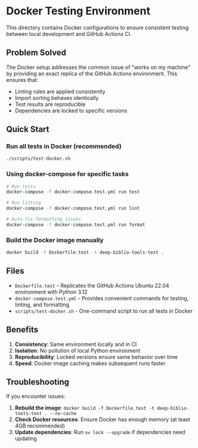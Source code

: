 # Docker Testing Environment

This directory contains Docker configurations to ensure consistent testing between local development and GitHub Actions CI.

## Problem Solved

The Docker setup addresses the common issue of "works on my machine" by providing an exact replica of the GitHub Actions environment. This ensures that:
- Linting rules are applied consistently
- Import sorting behaves identically
- Test results are reproducible
- Dependencies are locked to specific versions

## Quick Start

### Run all tests in Docker (recommended)
```bash
./scripts/test-docker.sh
```

### Using docker-compose for specific tasks

```bash
# Run tests
docker-compose -f docker-compose.test.yml run test

# Run linting
docker-compose -f docker-compose.test.yml run lint

# Auto-fix formatting issues
docker-compose -f docker-compose.test.yml run format
```

### Build the Docker image manually
```bash
docker build -f Dockerfile.test -t deep-biblio-tools-test .
```

## Files

- `Dockerfile.test` - Replicates the GitHub Actions Ubuntu 22.04 environment with Python 3.12
- `docker-compose.test.yml` - Provides convenient commands for testing, linting, and formatting
- `scripts/test-docker.sh` - One-command script to run all tests in Docker

## Benefits

1. **Consistency**: Same environment locally and in CI
2. **Isolation**: No pollution of local Python environment
3. **Reproducibility**: Locked versions ensure same behavior over time
4. **Speed**: Docker image caching makes subsequent runs faster

## Troubleshooting

If you encounter issues:

1. **Rebuild the image**: `docker build -f Dockerfile.test -t deep-biblio-tools-test . --no-cache`
2. **Check Docker resources**: Ensure Docker has enough memory (at least 4GB recommended)
3. **Update dependencies**: Run `uv lock --upgrade` if dependencies need updating
